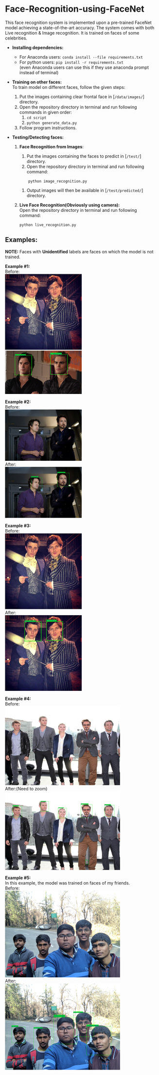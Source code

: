# Face-Recognition-using-FaceNet


This face recognition system is implemented upon a pre-trained FaceNet model achieving a state-of-the-art accuracy.
The system comes with
both Live recognition & Image recognition.
It is trained on faces of some celebrities.



* __Installing dependencies:__
  * For Anaconda users: `conda install --file requirements.txt`<br>
  * For python users: `pip install -r requirements.txt`<br>
    (even Anaconda users can use this if they use anaconda prompt instead of terminal)

  
* __Training on other faces:__ <br>
To train model on different faces, follow the given steps:<br>
  1. Put the images containing clear frontal face in [`/data/images/`] directory.
  1. Open the repository directory in terminal and run following commands in given order:
     1. `cd script`
     1. `python generate_data.py`
  1. Follow program instructions.
  
* __Testing/Detecting faces:__ <br>
  1. __Face Recognition from Images__:
     1. Put the images containing the faces to predict in [`/test/`] directory.
     1. Open the repository directory in terminal and run following command:
      ```
          python image_recognition.py
      ```
     1. Output images will then be available in [`/test/predicted/`] directory.
   
  1. __Live Face Recognition(Obviously using camera):__
   <br>Open the repository directory in terminal and run following command:
      ```
      python live_recognition.py
      ```

## Examples:

__NOTE:__ Faces with __Unidentified__ labels are faces on which the model is not trained.

__Example #1:__
<br>Before:<br>
<img src=https://github.com/ashukanderi/Face-Recognition-using-Facenet/blob/master/2ec945ecd5f7c08789f3ef5da5287410.jpg width=50%>
<img src=https://github.com/Ankur1401/Face-Recognition-using-FaceNet/blob/master/test/predicted/vampire-diaries.jpg width=50%>

__Example #2:__
<br>Before:<br>
<img src=https://github.com/Ankur1401/Face-Recognition-using-FaceNet/blob/master/test/the-avengers-walt03.jpg width=50%>
<br>After:<br>
<img src=https://github.com/Ankur1401/Face-Recognition-using-FaceNet/blob/master/test/predicted/the-avengers-walt03.jpg width=50%>

__Example #3:__
<br>Before:<br>
<img src=https://github.com/Ankur1401/Face-Recognition-using-FaceNet/blob/master/test/2ec945ecd5f7c08789f3ef5da5287410.jpg width=50%>
<br>After:<br>
<img src=https://github.com/Ankur1401/Face-Recognition-using-FaceNet/blob/master/test/predicted/2ec945ecd5f7c08789f3ef5da5287410.jpg width=50%>

__Example #4:__
<br>Before:<br>
<img src=https://github.com/Ankur1401/Face-Recognition-using-FaceNet/blob/master/test/3840x2160-avengers-cast-photocall-moscow-05.JPG width=75%>
<br>After:(Need to zoom)<br>
<img src=https://github.com/Ankur1401/Face-Recognition-using-FaceNet/blob/master/test/predicted/3840x2160-avengers-cast-photocall-moscow-05.JPG width=75%>

__Example #5:__
<br>In this example, the model was trained on faces of my friends.
<br>Before:<br>
<img src=https://github.com/Ankur1401/Face-Recognition-using-FaceNet/blob/master/test/00000PORTRAIT_00000_BURST20180310144236486.jpg width=75%>
<br>After:<br>
<img src=https://github.com/Ankur1401/Face-Recognition-using-FaceNet/blob/master/test/predicted/00000PORTRAIT_00000_BURST20180310144236486.jpg width=75%>

